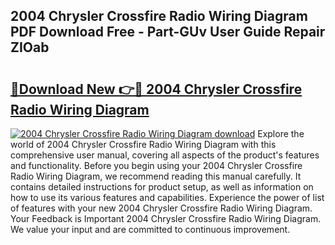 ## 2004 Chrysler Crossfire Radio Wiring Diagram PDF Download Free - Part-GUv User Guide Repair ZIOab

# <h2><a href="http://dfp91f.blite.top/?on=2004+Chrysler+Crossfire+Radio+Wiring+Diagram">🔗Download New 👉🔴 2004 Chrysler Crossfire Radio Wiring Diagram</a></h2>

[![2004 Chrysler Crossfire Radio Wiring Diagram download](https://i.imgur.com/lujVjoI.png)](http://dfp91f.blite.top/?on=2004+Chrysler+Crossfire+Radio+Wiring+Diagram)
Explore the world of 2004 Chrysler Crossfire Radio Wiring Diagram with this comprehensive user manual, covering all aspects of the product's features and functionality. Before you begin using your 2004 Chrysler Crossfire Radio Wiring Diagram, we recommend reading this manual carefully. It contains detailed instructions for product setup, as well as information on how to use its various features and capabilities. Experience the power of list of features with your new 2004 Chrysler Crossfire Radio Wiring Diagram. Your Feedback is Important 2004 Chrysler Crossfire Radio Wiring Diagram. We value your input and are committed to continuous improvement.

